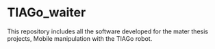 # TIAGo_waiter
This repository includes all the software developed for the mater thesis projects, Mobile manipulation with the TIAGo robot.
